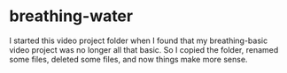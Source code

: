 # breathing-water

I started this video project folder when I found that my breathing-basic video project was no longer all that basic. So I copied the folder, renamed some files, deleted some files, and now things make more sense.

